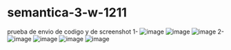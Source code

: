 # semantica-3-w-1211
prueba de envio de codigo y de screenshot
1- 
![image](https://github.com/user-attachments/assets/ea18f51d-7149-45c3-86d2-32ad7191cf60)
![image](https://github.com/user-attachments/assets/34857a74-dd85-4828-9779-5fb7772ce7dc)
![image](https://github.com/user-attachments/assets/67810d43-02e4-48c1-9ae6-705247303f7e)
2- 
![image](https://github.com/user-attachments/assets/b880d4e5-8ca0-4e37-80c5-07d59a8a380b)
![image](https://github.com/user-attachments/assets/ae45c0c7-8790-429a-9c10-e5a06b31084e)
![image](https://github.com/user-attachments/assets/5c1204ce-d95f-4d6c-b83a-7048b3221f2d)
![image](https://github.com/user-attachments/assets/9b79ca22-2662-4d10-9943-c2eeab1822ef)
